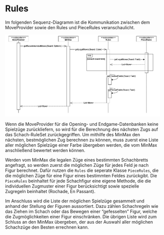 # Rules

Im folgenden Sequenz-Diagramm ist die Kommunikation zwischen dem MoveProvider sowie den Rules und PieceRules veranschaulicht.

![](./attachments/SequenceDiagramRules.png)

Wenn die MoveProvider für die Opening- und Endgame-Datenbanken keine Spielzüge zurückliefern, so wird für die Berechnung des nächsten Zugs auf das Schach-RuleSet zurückgegriffen. Um mithilfe des MinMax den nächsten, bestmöglichen Zug berechnen zu können, muss zuerst eine Liste aller möglichen Spielzüge einer Farbe übergeben werden, die vom MinMax anschließend bewertet werden können.

Werden vom MinMax die legalen Züge eines bestimmten Schachbretts angefragt, so werden zuerst die möglichen Züge für jedes Feld je nach Figur berechnet. Dafür nutzen die `Rules` die seperate Klasse `PieceRules`, die die möglichen Züge für eine Figur eines bestimmten Feldes zurückgibt. Die `PieceRules` beinhaltet für jede Schachfigur eine eigene Methode, die die individuellen Zugmuster einer Figur berücksichtigt sowie spezielle Zugregeln beinhaltet (Rochade, En Passant).

Im Anschluss wird die Liste der möglichen Spielzüge gesammelt und anhand der Stellung der Figuren aussortiert. Dazu zählen Schachregeln wie das Ziehen im Schach oder das Bewegen einer “gefesselten” Figur, welche die Zugmöglichkeiten einer Figur einschränken. Die übrigen Liste wird zum Schluss an den MinMax übergeben, der aus der Auswahl aller möglichen Schachzüge den Besten errechnen kann.